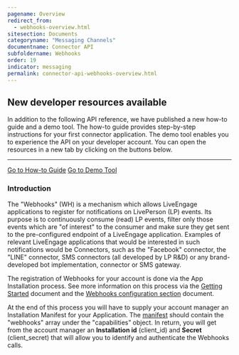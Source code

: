 ```yaml
---
pagename: Overview
redirect_from:
  - webhooks-overview.html
sitesection: Documents
categoryname: "Messaging Channels"
documentname: Connector API
subfoldername: Webhooks
order: 19
indicator: messaging
permalink: connector-api-webhooks-overview.html
---
```


<div class="alert alert-warning" role="alert">
  <h2>New developer resources available</h2>
  <p>In addition to the following API reference, we have published a new how-to guide and a demo tool. The how-to guide provides step-by-step instructions for your first connector application. The demo tool enables you to experience the API on your developer account. You can open the resources in a new tab by clicking on the buttons below.</p>
  <hr>
  <a class="btn btn-primary btn-m active" href="https://livepersoninc.github.io/lp-devassist-connectors/" target="_blank" role="button">Go to How-to Guide</a>
  <a class="btn btn-primary btn-m active" href="https://connector-api.dev.liveperson.net/" target="_blank"  role="button">Go to Demo Tool</a>
</div>

### Introduction

The "Webhooks" (WH) is a mechanism which allows LiveEngage applications to register for notifications on LivePerson (LP) events. Its purpose is to continuously consume (read) LP events, filter only those events which are "of interest" to the consumer and make sure they get sent to the pre-configured endpoint of a LiveEngage application. Examples of relevant LiveEngage applications that would be interested in such notifications would be Connectors, such as the "Facebook" connector, the "LINE" connector, SMS connectors (all developed by LP R&D) or any brand-developed bot implementation, connector or SMS gateway.

The registration of Webhooks for your account is done via the App Installation process. See more information on this process via the  [Getting Started](connectorapi-getting-started.html) document and the [Webhooks configuration section](webhooks-configuration.html) document.

At the end of this process you will have to supply your account manager an Installation Manifest for your Application. The [manifest](app-install-manifest-connectors.html) should contain the "webhooks" array under the "capabilities” object. In return, you will get from the account manager an **Installation id** (client_id) and **Secret** (client_secret) that will allow you to identify and authenticate the Webhooks calls.
